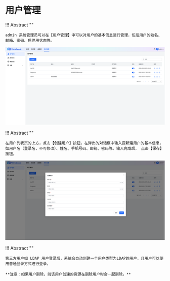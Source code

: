 # 用户管理

!!! Abstract ""

    admin 系统管理员可以在【用户管理】中可以对用户的基本信息进行管理，包括用户的姓名、邮箱、密码、启停用状态等。

![用户列表](../../img/system/user.png)

!!! Abstract ""

    在用户列表页的上方，点击【创建用户】按钮，在弹出的对话框中输入要新建用户的基本信息，如用户名（登录名，不可修改）、姓名、手机号码、邮箱、密码等。输入完成后， 点击【保存】按钮。

![创建用户](../../img/system/add_user.png)

!!! Abstract ""

    第三方用户如 LDAP 用户登录后，系统会自动创建一个用户类型为LDAP的用户，且用户可以使用普通登录方式进行登录。

    **注意：如果用户删除，则该用户创建的资源在删除用户时会一起删除。**
